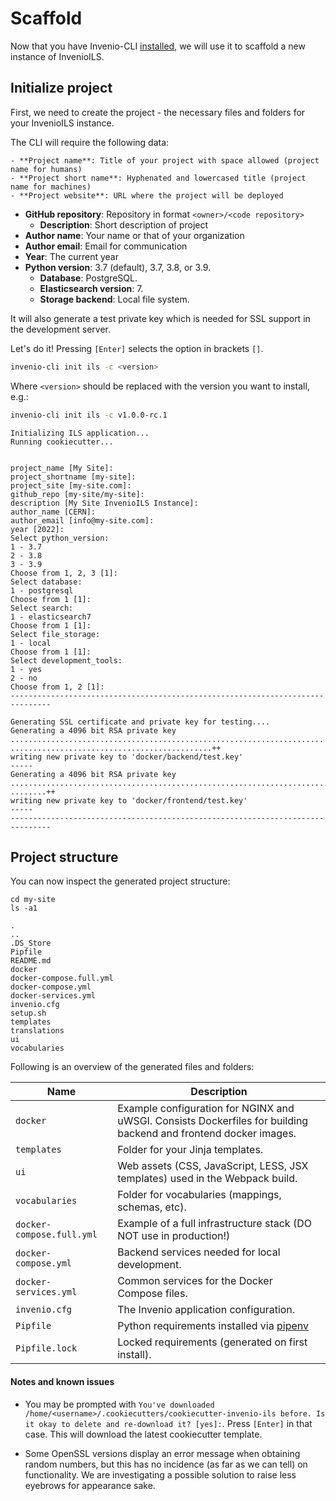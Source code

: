 # Scaffold

Now that you have Invenio-CLI [installed](cli.md), we will use it to scaffold a new instance of InvenioILS.

## Initialize project

First, we need to create the project - the necessary files and folders for your InvenioILS instance.

The CLI will require the following data:

    - **Project name**: Title of your project with space allowed (project name for humans)
    - **Project short name**: Hyphenated and lowercased title (project name for machines)
    - **Project website**: URL where the project will be deployed
- **GitHub repository**: Repository in format `<owner>/<code repository>`
    - **Description**: Short description of project
- **Author name**: Your name or that of your organization
- **Author email**: Email for communication
- **Year**: The current year
- **Python version**: 3.7 (default), 3.7, 3.8, or 3.9.
    - **Database**: PostgreSQL.
    - **Elasticsearch version**: 7.
    - **Storage backend**: Local file system.

It will also generate a test private key which is needed for SSL support in the development server.

Let's do it! Pressing `[Enter]` selects the option in brackets `[]`.

``` bash
invenio-cli init ils -c <version>
```

Where ``<version>`` should be replaced with the version you want to install, e.g.:
``` bash
invenio-cli init ils -c v1.0.0-rc.1
```

``` console
Initializing ILS application...
Running cookiecutter...


project_name [My Site]:
project_shortname [my-site]:
project_site [my-site.com]:
github_repo [my-site/my-site]:
description [My Site InvenioILS Instance]:
author_name [CERN]:
author_email [info@my-site.com]:
year [2022]:
Select python_version:
1 - 3.7
2 - 3.8
3 - 3.9
Choose from 1, 2, 3 [1]:
Select database:
1 - postgresql
Choose from 1 [1]:
Select search:
1 - elasticsearch7
Choose from 1 [1]: 
Select file_storage:
1 - local
Choose from 1 [1]:
Select development_tools:
1 - yes
2 - no
Choose from 1, 2 [1]:
-------------------------------------------------------------------------------

Generating SSL certificate and private key for testing....
Generating a 4096 bit RSA private key
......................................................................................++
.............................................++
writing new private key to 'docker/backend/test.key'
-----
Generating a 4096 bit RSA private key
............................................................................................................................................................................................++
........++
writing new private key to 'docker/frontend/test.key'
-----
-------------------------------------------------------------------------------
```

## Project structure

You can now inspect the generated project structure:

```
cd my-site
ls -a1
```

```console
.
..
.DS_Store
Pipfile
README.md
docker
docker-compose.full.yml
docker-compose.yml
docker-services.yml
invenio.cfg
setup.sh
templates
translations
ui
vocabularies
```

Following is an overview of the generated files and folders:

| Name | Description |
|---|---|
| ``docker`` | Example configuration for NGINX and uWSGI. Consists Dockerfiles for building backend and frontend docker images. |
| ``templates`` | Folder for your Jinja templates. |
| ``ui`` | Web assets (CSS, JavaScript, LESS, JSX templates) used in the Webpack build. |
| ``vocabularies`` | Folder for vocabularies (mappings, schemas, etc). |
| ``docker-compose.full.yml`` | Example of a full infrastructure stack (DO NOT use in production!) |
| ``docker-compose.yml`` | Backend services needed for local development. |
| ``docker-services.yml`` | Common services for the Docker Compose files. |
| ``invenio.cfg`` | The Invenio application configuration. |
| ``Pipfile`` | Python requirements installed via [pipenv](https://pipenv.pypa.io) |
| ``Pipfile.lock`` | Locked requirements (generated on first install). |


#### Notes and known issues

- You may be prompted with `You've downloaded /home/<username>/.cookiecutters/cookiecutter-invenio-ils before. Is it okay to delete and re-download it? [yes]:`. Press `[Enter]` in that case. This will download the latest cookiecutter template.

- Some OpenSSL versions display an error message when obtaining random numbers, but this has no incidence (as far as we can tell) on functionality. We are investigating a possible solution to raise less eyebrows for appearance sake.

